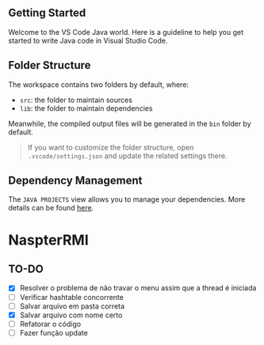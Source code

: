 ## Getting Started

Welcome to the VS Code Java world. Here is a guideline to help you get started to write Java code in Visual Studio Code.

## Folder Structure

The workspace contains two folders by default, where:

- `src`: the folder to maintain sources
- `lib`: the folder to maintain dependencies

Meanwhile, the compiled output files will be generated in the `bin` folder by default.

> If you want to customize the folder structure, open `.vscode/settings.json` and update the related settings there.

## Dependency Management

The `JAVA PROJECTS` view allows you to manage your dependencies. More details can be found [here](https://github.com/microsoft/vscode-java-dependency#manage-dependencies).
# NaspterRMI
## TO-DO
- [x] Resolver o problema de não travar o menu assim que a thread é iniciada
- [ ] Verificar hashtable concorrente
- [ ] Salvar arquivo em pasta correta
- [x] Salvar arquivo com nome certo
- [ ] Refatorar o código
- [ ] Fazer função update